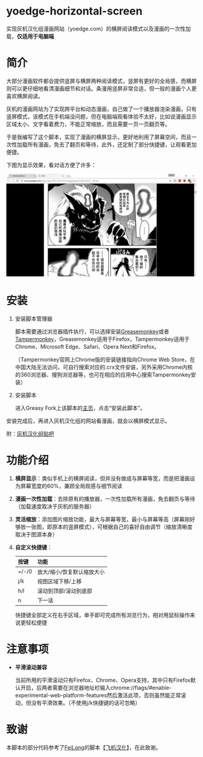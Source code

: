 # yoedge-horizontal-screen

实现灰机汉化组漫画网站（yoedge.com）的横屏阅读模式以及漫画的一次性加载，**仅适用于电脑端**

# 简介

大部分漫画软件都会提供竖屏与横屏两种阅读模式，竖屏有更好的全局感，而横屏则可以更仔细地看清漫画细节和对话。条漫用竖屏非常合适，但一般的漫画个人更喜欢横屏阅读。

灰机的漫画网站为了实现跨平台和动态漫画，自己做了一个播放器渲染漫画，只有竖屏模式，该模式在手机端没问题，但在电脑端观看体验不太好，比如说漫画显示区域太小、文字看着费力，不能正常缩放，而且需要一页一页翻页等。

于是我编写了这个脚本，实现了漫画的横屏显示，更好地利用了屏幕空间，而且一次性加载所有漫画，免去了翻页和等待，此外，还定制了部分快捷键，让观看更加便捷。

下图为显示效果，看对话方便了许多：

![img](img/horizontal-sample.png)

# 安装

1. 安装脚本管理器

   脚本需要通过浏览器插件执行，可以选择安装[Greasemonkey](https://addons.mozilla.org/zh-cn/firefox/addon/greasemonkey/)或者[Tampermonkey](http://tampermonkey.net/)，Greasemonkey适用于Firefox，Tampermonkey适用于Chrome、Microsoft Edge、Safari、Opera Next和Firefox。

   （Tampermonkey官网上Chrome版的安装链接指向Chrome Web Store，在中国大陆无法访问，可自行搜索对应的.crx文件安装，另外采用Chrome内核的360浏览器、搜狗浏览器等，也可在相应的应用中心搜索Tampermonkey安装）

2. 安装脚本

   进入Greasy Fork上该脚本的[主页](https://greasyfork.org/zh-CN/scripts/28767-yoedge-horizontal-screen)，点击“安装此脚本”。

安装完成后，再进入灰机汉化组的网站看漫画，就会以横屏模式显示。

附：[灰机汉化组贴吧](https://tieba.baidu.com/f?kw=%E7%81%B0%E6%9C%BA%E6%B1%89%E5%8C%96%E7%BB%84&ie=utf-8)

# 功能介绍

1. **横屏显示**：类似手机上的横屏阅读，但并没有做成与屏幕等宽，而是把漫画设为屏幕宽度的60%，兼顾全局观感与细节阅读

2. **漫画一次性加载**：去除原有的播放器，一次性加载所有漫画，免去翻页与等待（加载速度取决于灰机的服务器）

3. **灵活缩放**：添加图片缩放功能，最大与屏幕等宽，最小与屏幕等高（屏幕刚好够放一张图，即原本的竖屏模式），可根据自己的喜好自由调节（缩放清晰度取决于图源本身）

4. **自定义快捷键**：

   | 按键    | 功能             |
   | :---- | :------------- |
   | =/-/0 | 放大/缩小/恢复默认缩放大小 |
   | j/k   | 视图区域下移/上移      |
   | h/l   | 滚动到顶部/滚动到底部    |
   | n     | 下一话            |

   快捷键全部定义在右手区域，单手即可完成所有浏览行为，相对用鼠标操作来说更轻松便捷


# 注意事项

* **平滑滚动兼容**

  当前所用的平滑滚动只有Firefox、Chrome、Opera支持，其中只有Firefox默认开启，后两者需要在浏览器地址栏输入chrome://flags/#enable-experimental-web-platform-features然后激活此项，否则虽然能正常滚动，但没有平滑效果。（不使用j/k快捷键的话可忽略）


# 致谢 

本脚本的部分代码参考了[FeiLong](https://greasyfork.org/zh-CN/users/28687-feilong)的脚本【[飞机汉化](https://greasyfork.org/zh-CN/scripts/24749-%E9%A3%9E%E6%9C%BA%E6%B1%89%E5%8C%96)】，在此致谢。